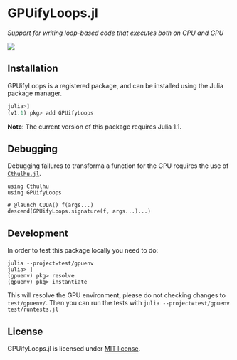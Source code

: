 GPUifyLoops.jl
==============
*Support for writing loop-based code that executes both on CPU and GPU*

[![][docs-latest-img]][docs-latest-url]

[docs-latest-img]: https://img.shields.io/badge/docs-latest-blue.svg
[docs-latest-url]: https://juliagpu.gitlab.io/GPUifyLoops.jl/

Installation
------------

GPUifyLoops is a registered package, and can be installed using the Julia package
manager.

```julia
julia>]
(v1.1) pkg> add GPUifyLoops
```

**Note**: The current version of this package requires Julia 1.1.

Debugging
---------

Debugging failures to transforma a function for the GPU requires the use of [`Cthulhu.jl`](https://github.com/JuliaDebug/Cthulhu.jl).

```
using Cthulhu
using GPUifyLoops

# @launch CUDA() f(args...)
descend(GPUifyLoops.signature(f, args...)...)
```

Development
-----------

In order to test this package locally you need to do:

```
julia --project=test/gpuenv
julia> ]
(gpuenv) pkg> resolve
(gpuenv) pkg> instantiate
```

This will resolve the GPU environment, please do not checking changes to `test/gpuenv/`.
Then you can run the tests with `julia --project=test/gpuenv test/runtests.jl`

License
-------

GPUifyLoops.jl is licensed under [MIT license](LICENSE.md).
